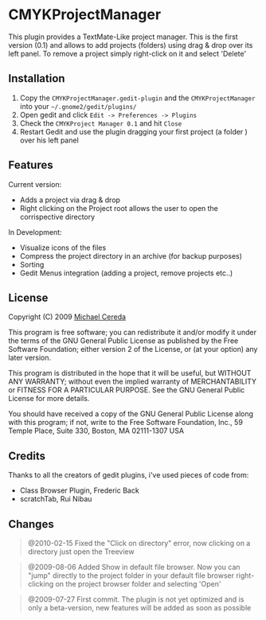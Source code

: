 CMYKProjectManager
==================

This plugin provides a TextMate-Like project manager.
This is the first version (0.1) and allows to add projects (folders)
using drag & drop over its left panel.
To remove a project simply right-click on it and select 'Delete'

Installation
------------

1. Copy the `CMYKProjectManager.gedit-plugin` and the `CMYKProjectManager`
   into your `~/.gnome2/gedit/plugins/`
2. Open gedit and click `Edit -> Preferences -> Plugins`
3. Check the `CMYKProject Manager 0.1` and hit `Close`
4. Restart Gedit and use the plugin dragging your first project (a folder )
   over his left panel

Features
-------
 Current version:  
  - Adds a project via drag & drop  
  - Right clicking on the Project root allows the user to open the corrispective directory  

 In Development:  
  - Visualize icons of the files  
  - Compress the project directory in an archive (for backup purposes)  
  - Sorting  
  - Gedit Menus integration (adding a project, remove projects etc..)  

License
-------

Copyright (C) 2009 [Michael Cereda](http://cmyklover.com/)

This program is free software; you can redistribute it and/or modify it under
the terms of the GNU General Public License as published by the Free Software
Foundation; either version 2 of the License, or (at your option) any later
version.

This program is distributed in the hope that it will be useful, but WITHOUT
ANY WARRANTY; without even the implied warranty of MERCHANTABILITY or FITNESS
FOR A PARTICULAR PURPOSE. See the GNU General Public License for more details.

You should have received a copy of the GNU General Public License along with
this program; if not, write to the Free Software Foundation, Inc., 59 Temple
Place, Suite 330, Boston, MA 02111-1307 USA

Credits
-------

Thanks to all the creators of gedit plugins, i've used pieces of code from:
 * Class Browser Plugin, Frederic Back
 * scratchTab, Rui Nibau


Changes
-------
> @2010-02-15
> Fixed the "Click on directory" error, now clicking on a directory just open the Treeview

> @2009-08-06
> Added Show in default file browser.
> Now you can "jump" directly to the project folder in your default file browser
> right-clicking on the project browser folder and selecting 'Open'

> @2009-07-27
> First commit.
> The plugin is not yet optimized and is only a beta-version, new features will
> be added as soon as possible

